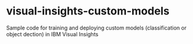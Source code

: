 # visual-insights-custom-models
Sample code for training and deploying custom models (classification or object dection) in IBM Visual Insights
